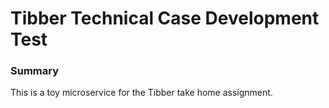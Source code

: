 # Tibber Technical Case Development Test
### Summary
This is a toy microservice for the Tibber take home assignment.

